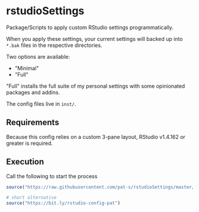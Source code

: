 # rstudioSettings

Package/Scripts to apply custom RStudio settings programmatically.

When you apply these settings, your current settings will backed up into `*.bak` files in the respective directories.

Two options are available:

- "Minimal"
- "Full"

"Full" installs the full suite of my personal settings with some opinionated packages and addins.

The config files live in `inst/`.

## Requirements

Because this config relies on a custom 3-pane layout, RStudio v1.4.162 or greater is required.

## Execution

Call the following to start the process

```r
source("https://raw.githubusercontent.com/pat-s/rstudioSettings/master/R/install.R")

# short alternative
source("https://bit.ly/rstudio-config-pat")
```